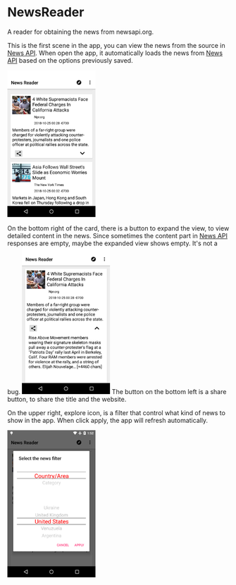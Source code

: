 # NewsReader
A reader for obtaining the news from newsapi.org.

This is the first scene in the app, you can view the news from the source in [News API](https://newsapi.org/sources).
When open the app, it automatically loads the news from [News API](https://newsapi.org/sources) based on the options previously saved.

<img src="/pictures/device-2018-10-25-015038.png" width=200 alt="first scene">

On the bottom right of the card, there is a button to expand the view, to view detailed content in the news. 
Since sometimes the content part in [News API](https://newsapi.org/sources) responses are empty, maybe the expanded view shows empty.
It's not a bug.
<img src="/pictures/device-2018-10-25-015151.png" width=200 alt="expanded">
The button on the bottom left is a share button, to share the title and the website.

On the upper right, explore icon, is a filter that control what kind of news to show in the app. When click apply, the app will refresh automatically.

<img src="/pictures/device-2018-10-25-015206.png" width=200 alt="filter">

